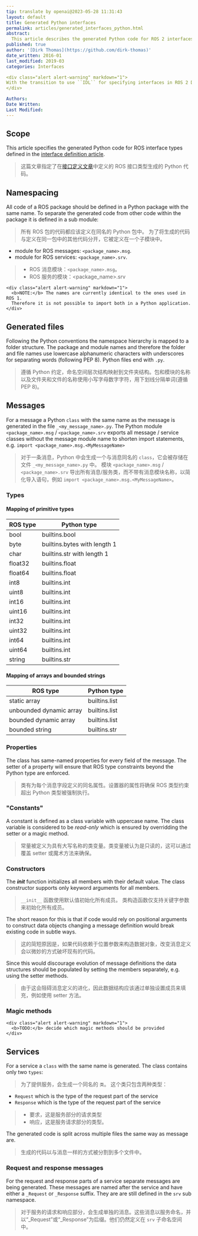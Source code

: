 ```yaml
---
tip: translate by openai@2023-05-28 11:31:43
layout: default
title: Generated Python interfaces
permalink: articles/generated_interfaces_python.html
abstract:
  This article describes the generated Python code for ROS 2 interfaces.
published: true
author: '[Dirk Thomas](https://github.com/dirk-thomas)'
date_written: 2016-01
last_modified: 2019-03
categories: Interfaces

<div class="alert alert-warning" markdown="1">
With the transition to use ``IDL`` for specifying interfaces in ROS 2 Dashing this article has been superseded by the [Interface Definition and Language Mapping](idl_interface_definition.html) article.
</div>

Authors: 
Date Written: 
Last Modified:
---
```

## Scope

This article specifies the generated Python code for ROS interface types defined in the [interface definition article](interface_definition.html).

> 这篇文章指定了在[接口定义文章](interface_definition.html)中定义的 ROS 接口类型生成的 Python 代码。

## Namespacing

All code of a ROS package should be defined in a Python package with the same name. To separate the generated code from other code within the package it is defined in a sub module:

> 所有 ROS 包的代码都应该定义在同名的 Python 包中。
> 为了将生成的代码与定义在同一包中的其他代码分开，它被定义在一个子模块中。

- module for ROS messages: `<package_name>.msg`.
- module for ROS services: `<package_name>.srv`.

> - ROS 消息模块：`<package_name>.msg`。
> - ROS 服务的模块：<package_name>.srv

```
<div class="alert alert-warning" markdown="1">
  <b>NOTE:</b> The names are currently identical to the ones used in ROS 1.
  Therefore it is not possible to import both in a Python application.
</div>
```

## Generated files

Following the Python conventions the namespace hierarchy is mapped to a folder structure. The package and module names and therefore the folder and file names use lowercase alphanumeric characters with underscores for separating words (following PEP 8). Python files end with `.py`.

> 遵循 Python 约定，命名空间层次结构映射到文件夹结构。包和模块的名称以及文件夹和文件的名称使用小写字母数字字符，用下划线分隔单词(遵循 PEP 8)。

## Messages

For a message a Python `class` with the same name as the message is generated in the file `_<my_message_name>.py`. The Python module `<package_name>.msg` / `<package_name>.srv` exports all message / service classes without the message module name to shorten import statements, e.g. `import <package_name>.msg.<MyMessageName>`

> 对于一条消息，Python 中会生成一个与消息同名的 `class`，它会被存储在文件 `_<my_message_name>.py` 中。
> 模块 `<package_name>.msg` / `<package_name>.srv` 导出所有消息/服务类，而不带有消息模块名称，以简化导入语句，例如 `import <package_name>.msg.<MyMessageName>`。

### Types

#### Mapping of primitive types

| ROS type | Python type                  |
| -------- | ---------------------------- |
| bool     | builtins.bool                |
| byte     | builtins.bytes with length 1 |
| char     | builtins.str with length 1   |
| float32  | builtins.float               |
| float64  | builtins.float               |
| int8     | builtins.int                 |
| uint8    | builtins.int                 |
| int16    | builtins.int                 |
| uint16   | builtins.int                 |
| int32    | builtins.int                 |
| uint32   | builtins.int                 |
| int64    | builtins.int                 |
| uint64   | builtins.int                 |
| string   | builtins.str                 |

#### Mapping of arrays and bounded strings

| ROS type                | Python type   |
| ----------------------- | ------------- |
| static array            | builtins.list |
| unbounded dynamic array | builtins.list |
| bounded dynamic array   | builtins.list |
| bounded string          | builtins.str  |

### Properties

The class has same-named properties for every field of the message. The setter of a property will ensure that ROS type constraints beyond the Python type are enforced.

> 类有为每个消息字段定义的同名属性。设置器的属性将确保 ROS 类型约束超出 Python 类型被强制执行。

### "Constants"

A constant is defined as a class variable with uppercase name. The class variable is considered to be _read-only_ which is ensured by overridding the setter or a magic method.

> 常量被定义为具有大写名称的类变量。类变量被认为是只读的，这可以通过覆盖 setter 或魔术方法来确保。

### Constructors

The _**init**_ function initializes all members with their default value. The class constructor supports only keyword arguments for all members.

> `__init__` 函数使用默认值初始化所有成员。
> 类构造函数仅支持关键字参数来初始化所有成员。

The short reason for this is that if code would rely on positional arguments to construct data objects changing a message definition would break existing code in subtle ways.

> 这的简短原因是，如果代码依赖于位置参数来构造数据对象，改变消息定义会以微妙的方式破坏现有的代码。

Since this would discourage evolution of message definitions the data structures should be populated by setting the members separately, e.g. using the setter methods.

> 由于这会阻碍消息定义的进化，因此数据结构应该通过单独设置成员来填充，例如使用 setter 方法。

### Magic methods

```
<div class="alert alert-warning" markdown="1">
  <b>TODO:</b> decide which magic methods should be provided
</div>
```

## Services

For a service a `class` with the same name is generated. The class contains only two `types`:

> 为了提供服务，会生成一个同名的 `类`。
> 这个类只包含两种类型：

- `Request` which is the type of the request part of the service
- `Response` which is the type of the request part of the service

> - 要求，这是服务部分的请求类型
> - 响应，这是服务请求部分的类型。

The generated code is split across multiple files the same way as message are.

> 生成的代码以与消息一样的方式被分割到多个文件中。

### Request and response messages

For the request and response parts of a service separate messages are being generated. These messages are named after the service and have either a `_Request` or `_Response` suffix. They are are still defined in the `srv` sub namespace.

> 对于服务的请求和响应部分，会生成单独的消息。这些消息以服务命名，并以“_Request”或“_Response”为后缀。他们仍然定义在 `srv` 子命名空间中。
